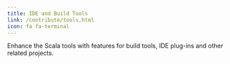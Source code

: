 ```yaml
---
title: IDE and Build Tools
link: /contribute/tools.html
icon: fa fa-terminal
---
```

Enhance the Scala tools with features for build tools, IDE plug-ins and other related projects.

